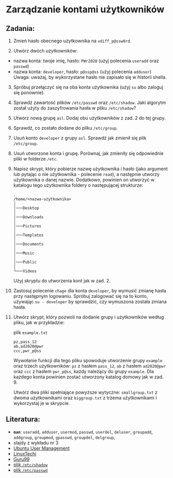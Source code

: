 Zarządzanie kontami użytkowników
================================

## Zadania:

1.  Zmień hasło obecnego użytkownika na `vdiff_p@ssw0rd`.

2. Utwórz dwóch użytkowników:
  * nazwa konta: twoje imię, hasło: `PWr2020` (użyj polecenia `useradd` oraz `passwd`)
  * nazwa konta: `developer`, hasło: `p@ssp@ss` (użyj polecenia `adduser`)
    Uwaga: uważaj, by wykorzystane hasło nie zapisało się w historii shella.
   
3.  Spróbuj przełączyć się na oba konta użytkownika (użyj `su` albo zaloguj się ponownie).

4.  Sprawdź zawartość plików `/etc/passwd` oraz `/etc/shadow`. Jaki algorytm został użyty do zaszyfrowania hasła w pliku `/etc/shadow`?

5.  Utwórz nową grupę `asl`. Dodaj obu użytkowników z zad. 2 do tej grupy.

6.  Sprawdź, co zostało dodane do pliku `/etc/group`.

7. Usuń konto `developer` z grupy `asl`. Sprawdź jak zmienił się plik `/etc/group`.

8.  Usuń utworzone konta i grupę. Porównaj, jak zmieniły się odpowiednie pliki w folderze `/etc`.

9.  Napisz skrypt, który pobierze nazwę użytkownika i hasło (jako argument lub pytając o nie użytkownika - polecenie `read`), a następnie utworzy użytkownika o danej nazwie. Dodatkowo, powinien on utworzyć w katalogu tego użytkownika foldery o następującej strukturze:

    ```
    .
    /home/<nazwa-użytkownika>
    │
    │───Desktop
    │
    │───Downloads
    │
    │───Pictures
    │
    │───Templates
    │
    │───Documents
    │
    │───Music
    │
    │───Public
    │
    └───Videos
    ```

    Użyj skryptu do utworzenia kont jak w zad. 2.
   
10.  Zastosuj polecenie `chage` dla konta `developer`, by wymusić zmianę hasła przy następnym logowaniu. Spróbuj zalogować się na to konto, używając `su - developer` by sprawdzić, czy wymuszona została zmiana hasła.

11. Utwórz skrypt, który pozwoli na dodanie grupy i użytkowników według pliku, jak w przykładzie:

    plik `example.txt`
    ```
    pz,pass_12
    ab,ad2020@pwr
    ccc,pwr_p@ss
    ```
    
    Wywołanie funkcji dla tego pliku spowoduje utworzenie grupy `example` oraz trzech użytkowników: `pz` z hasłem `pass_12`, `ab` z hasłem `ad2020@pwr` oraz `ccc` z hasłem `pwr_p@ss`, każdy należący do grupy `example`. Dla każdego konta powinien zostać utworzony katalog domowy jak w zad. 9.
    
    Utwórz dwa pliki spełniające powyższe wytyczne: `smallgroup.txt` z dwoma użytkownikami oraz `biggroup.txt` z trzema użytkownikami i wykorzystaj je w skrypcie.


## Literatura:
 * **`man`**: `useradd`, `adduser`, `usermod`, `passwd`, `userdel`, `deluser`, `groupadd`, `addgroup`, `groupmod`, `gpasswd`, `groupdel`, `delgroup`, 
 * slajdy z wykładu nr 3
 * [Ubuntu User Management](https://help.ubuntu.com/lts/serverguide/user-management.html)
 * [LinuxTechi](https://www.linuxtechi.com/linux-commands-to-manage-local-accounts/)
 * [Guru99](https://www.guru99.com/linux-admin.html)
 * [plik `/etc/shadow`](https://www.cyberciti.biz/faq/understanding-etcshadow-file/)
 * [plik `/etc/passwd`](https://www.cyberciti.biz/faq/understanding-etcpasswd-file-format/)

